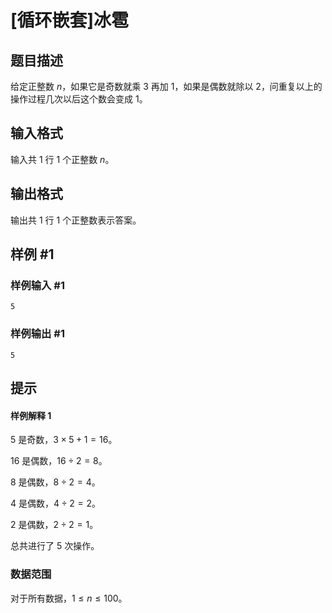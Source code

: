 # [循环嵌套]冰雹

## 题目描述

给定正整数 $n$，如果它是奇数就乘 $3$ 再加 $1$，如果是偶数就除以 $2$，问重复以上的操作过程几次以后这个数会变成 $1$。

## 输入格式

输入共 $1$ 行 $1$ 个正整数 $n$。

## 输出格式

输出共 $1$ 行 $1$ 个正整数表示答案。

## 样例 #1

### 样例输入 #1

```
5
```

### 样例输出 #1

```
5
```

## 提示

#### 样例解释 $1$

$5$ 是奇数，$3 \times 5 + 1 = 16$。

$16$ 是偶数，$16 \div 2 = 8$。

$8$ 是偶数，$8 \div 2 = 4$。

$4$ 是偶数，$4 \div 2 = 2$。

$2$ 是偶数，$2 \div 2 = 1$。

总共进行了 $5$ 次操作。

### 数据范围

对于所有数据，$1 \leq n\leq 100$。
